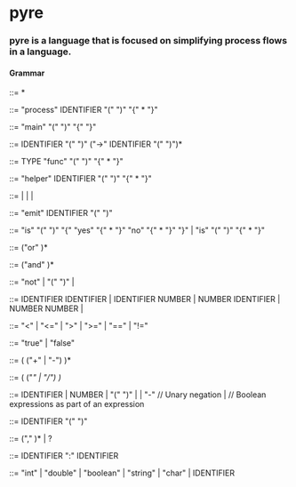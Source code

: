 # pyre

### pyre is a language that is focused on simplifying process flows in a language. 

#### Grammar
<Program> ::= <Process>* <Main>

<Process> ::= "process" IDENTIFIER "(" <ArgList> ")" "{" <Function> <Helper>* "}"

<Main> ::= "main" "(" ")" "{" <Call> "}"

<Call> ::= IDENTIFIER "(" <ArgList>  ")" ("->" IDENTIFIER "(" <ArgList>  ")")*

<Function> ::=  TYPE "func" "(" ")" "{" <Stmt>* "}"

<Helper> ::= "helper" <Type> IDENTIFIER "(" <ArgList> ")" "{" <Stmt>* "}"

<Stmt> ::= <Emit>
         | <IfElse>
         | <Expr>
         | <Helper>

<Emit> ::= "emit" IDENTIFIER "(" <Expr> ")"

<IfElse> ::= "is" "(" <BooleanExpr> ")" "{" "yes" "{" <Stmt>* "}" "no" "{" <Stmt>* "}" "}"
           | "is" "(" <BooleanExpr> ")" "{" <Stmt>* "}"


<BooleanExpr> ::= <BooleanTerm> ("or" <BooleanTerm>)*

<BooleanTerm> ::= <BooleanFactor> ("and" <BooleanFactor>)*

<BooleanFactor> ::= "not" <BooleanFactor>
                 | "(" <BooleanExpr> ")"
                 | <Comparison>

<Comparison> ::= IDENTIFIER <ComparisonOp> IDENTIFIER
               | IDENTIFIER <ComparisonOp> NUMBER
               | NUMBER <ComparisonOp> IDENTIFIER
               | NUMBER <ComparisonOp> NUMBER
               | <BooleanLiteral>

<ComparisonOp> ::= "<" | "<=" | ">" | ">=" | "==" | "!="

<BooleanLiteral> ::= "true" | "false"

<Expr> ::= <Term> ( ("+" | "-") <Term> )*

<Term> ::= <Factor> ( ("*" | "/") <Factor> )*

<Factor> ::= IDENTIFIER
           | NUMBER
           | "(" <Expr> ")"
           | <FuncCall>
           | "-" <Factor>  // Unary negation
           | <BooleanExpr> // Boolean expressions as part of an expression

<FuncCall> ::= IDENTIFIER "(" <ArgList> ")"

<ArgList> ::= <Arg> ("," <Arg>)* | ?

<NamedArg> ::= IDENTIFIER ":" IDENTIFIER

<Type> ::= "int" | "double" |  "boolean" | "string" |  "char" | IDENTIFIER
